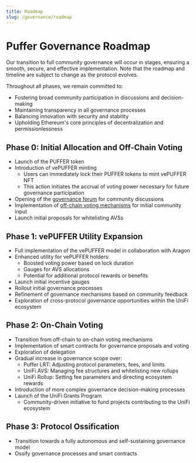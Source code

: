 ```yaml
---
title: Roadmap
slug: /governance/roadmap
---
```


# Puffer Governance Roadmap

Our transition to full community governance will occur in stages, ensuring a smooth, secure, and effective implementation. Note that the roadmap and timeline are subject to change as the protocol evolves.

Throughout all phases, we remain committed to:
- Fostering broad community participation in discussions and decision-making
- Maintaining transparency in all governance processes
- Balancing innovation with security and stability
- Upholding Ethereum's core principles of decentralization and permissionlessness

## Phase 0: Initial Allocation and Off-Chain Voting

- Launch of the PUFFER token
- Introduction of vePUFFER minting
  - Users can immediately lock their PUFFER tokens to mint vePUFFER NFT
  - This action initiates the accrual of voting power necessary for future governance participation
- Opening of the [governance forum](https://governance.puffer.fi) for community discussions
- Implementation of [off-chain voting mechanisms](https://vote.puffer.fi) for initial community input
- Launch initial proposals for whitelisting AVSs

## Phase 1: vePUFFER Utility Expansion

- Full implementation of the vePUFFER model in collaboration with Aragon
- Enhanced utility for vePUFFER holders:
  - Boosted voting power based on lock duration
  - Gauges for AVS allocations
  - Potential for additional protocol rewards or benefits
- Launch initial incentive gauges
- Rollout initial governance processes
- Refinement of governance mechanisms based on community feedback
- Exploration of cross-protocol governance opportunities within the UniFi ecosystem

## Phase 2: On-Chain Voting

- Transition from off-chain to on-chain voting mechanisms
- Implementation of smart contracts for governance proposals and voting
- Exploration of delegation
- Gradual increase in governance scope over:
  - Puffer LRT: Adjusting protocol parameters, fees, and limits
  - UniFi AVS: Managing fee structures and whitelisting new rollups
  - UniFi Rollup: Setting fee parameters and directing ecosystem rewards
- Introduction of more complex governance decision-making processes
- Launch of the UniFi Grants Program
  - Community-driven initiative to fund projects contributing to the UniFi ecosystem 

## Phase 3: Protocol Ossification
- Transition towards a fully autonomous and self-sustaining governance model
- Ossify governance processes and smart contracts